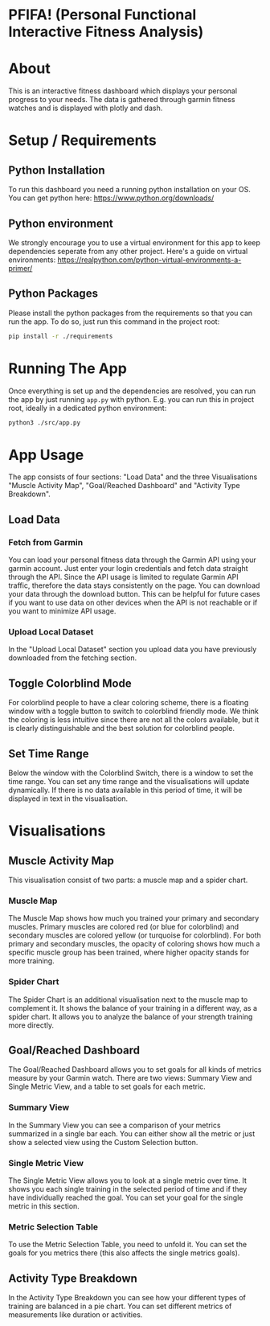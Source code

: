 # PFIFA! (Personal Functional Interactive Fitness Analysis)

# About
This is an interactive fitness dashboard which displays your personal progress to your needs.
The data is gathered through garmin fitness watches and is displayed with plotly and dash.

# Setup / Requirements
## Python Installation
To run this dashboard you need a running python installation on your OS. You can get python here: https://www.python.org/downloads/
## Python environment
We strongly encourage you to use a virtual environment for this app to keep dependencies seperate from any other project. Here's a guide on virtual environments: https://realpython.com/python-virtual-environments-a-primer/
## Python Packages
Please install the python packages from the requirements so that you can run the app. To do so, just run this command in the project root:
```bash
pip install -r ./requirements
```

# Running The App
Once everything is set up and the dependencies are resolved, you can run the app by just running `app.py` with python.
E.g. you can run this in project root, ideally in a dedicated python environment:
```bash
python3 ./src/app.py
```

# App Usage
The app consists of four sections: "Load Data" and the three Visualisations "Muscle Activity Map", "Goal/Reached Dashboard" and "Activity Type Breakdown".
## Load Data
### Fetch from Garmin
You can load your personal fitness data through the Garmin API using your garmin account. Just enter your login credentials and fetch data straight through the API. 
Since the API usage is limited to regulate Garmin API traffic, therefore the data stays consistently on the page. 
You can download your data through the download button. This can be helpful for future cases if you want to use data on other devices when the API is not reachable or if you want to minimize API usage.
### Upload Local Dataset
In the "Upload Local Dataset" section you upload data you have previously downloaded from the fetching section.
## Toggle Colorblind Mode
For colorblind people to have a clear coloring scheme, there is a floating window with a toggle button to switch to colorblind friendly mode. We think the coloring is less intuitive since there are not all the colors available, but it is clearly distinguishable and the best solution for colorblind people.
## Set Time Range
Below the window with the Colorblind Switch, there is a window to set the time range. You can set any time range and the visualisations will update dynamically. If there is no data available in this period of time, it will be displayed in text in the visualisation.

# Visualisations
## Muscle Activity Map
This visualisation consist of two parts: a muscle map and a spider chart.
### Muscle Map
The Muscle Map shows how much you trained your primary and secondary muscles. Primary muscles are colored red (or blue for colorblind) and secondary muscles are colored yellow (or turquoise
for colorblind). For both primary and secondary muscles, the opacity of coloring shows how much a specific muscle group has been trained, where higher opacity stands for more training.
### Spider Chart
The Spider Chart is an additional visualisation next to the muscle map to complement it. It shows the balance of your training in a different way, as a spider chart. It allows you to analyze the balance of your strength training more directly.
## Goal/Reached Dashboard
The Goal/Reached Dashboard allows you to set goals for all kinds of metrics measure by your Garmin watch. There are two views: Summary View and Single Metric View, and a table to set goals for each metric.
### Summary View
In the Summary View you can see a comparison of your metrics summarized in a single bar each. You can either show all the metric or just show a selected view using the Custom Selection button.
### Single Metric View
The Single Metric View allows you to look at a single metric over time. It shows you each single training in the selected period of time and if they have individually reached the goal. You can set your goal for the single metric in this section.
### Metric Selection Table
To use the Metric Selection Table, you need to unfold it. You can set the goals for you metrics there (this also affects the single metrics goals).
## Activity Type Breakdown
In the Activity Type Breakdown you can see how your different types of training are balanced in a pie chart. You can set different metrics of measurements like duration or activities.